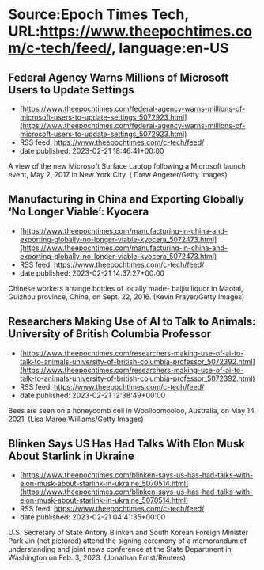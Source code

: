 # Source:Epoch Times Tech, URL:https://www.theepochtimes.com/c-tech/feed/, language:en-US

## Federal Agency Warns Millions of Microsoft Users to Update Settings
 - [https://www.theepochtimes.com/federal-agency-warns-millions-of-microsoft-users-to-update-settings_5072923.html](https://www.theepochtimes.com/federal-agency-warns-millions-of-microsoft-users-to-update-settings_5072923.html)
 - RSS feed: https://www.theepochtimes.com/c-tech/feed/
 - date published: 2023-02-21 18:46:41+00:00

A view of the new Microsoft Surface Laptop following a Microsoft launch event, May 2, 2017 in New York City.  ( Drew Angerer/Getty Images)

## Manufacturing in China and Exporting Globally ‘No Longer Viable’: Kyocera
 - [https://www.theepochtimes.com/manufacturing-in-china-and-exporting-globally-no-longer-viable-kyocera_5072473.html](https://www.theepochtimes.com/manufacturing-in-china-and-exporting-globally-no-longer-viable-kyocera_5072473.html)
 - RSS feed: https://www.theepochtimes.com/c-tech/feed/
 - date published: 2023-02-21 14:37:27+00:00

Chinese workers arrange bottles of locally made- baijiu liquor in Maotai, Guizhou province, China, on Sept. 22, 2016. (Kevin Frayer/Getty Images)

## Researchers Making Use of AI to Talk to Animals: University of British Columbia Professor
 - [https://www.theepochtimes.com/researchers-making-use-of-ai-to-talk-to-animals-university-of-british-columbia-professor_5072392.html](https://www.theepochtimes.com/researchers-making-use-of-ai-to-talk-to-animals-university-of-british-columbia-professor_5072392.html)
 - RSS feed: https://www.theepochtimes.com/c-tech/feed/
 - date published: 2023-02-21 12:38:49+00:00

Bees are seen on a honeycomb cell in Woolloomooloo, Australia, on May 14, 2021. (Lisa Maree Williams/Getty Images)

## Blinken Says US Has Had Talks With Elon Musk About Starlink in Ukraine
 - [https://www.theepochtimes.com/blinken-says-us-has-had-talks-with-elon-musk-about-starlink-in-ukraine_5070514.html](https://www.theepochtimes.com/blinken-says-us-has-had-talks-with-elon-musk-about-starlink-in-ukraine_5070514.html)
 - RSS feed: https://www.theepochtimes.com/c-tech/feed/
 - date published: 2023-02-21 04:41:35+00:00

U.S. Secretary of State Antony Blinken and South Korean Foreign Minister Park Jin (not pictured) attend the signing ceremony of a memorandum of understanding and joint news conference at the State Department in Washington on Feb. 3, 2023. (Jonathan Ernst/Reuters)

